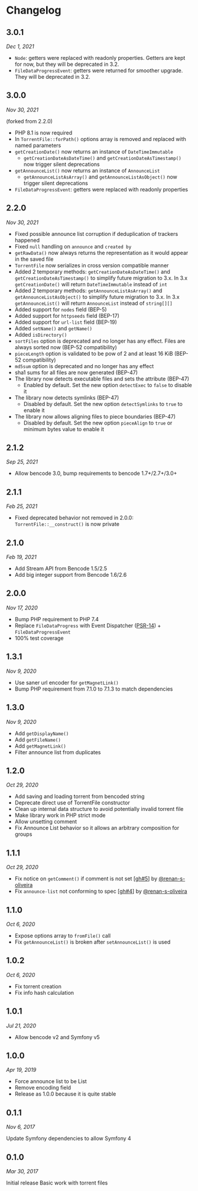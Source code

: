 # Changelog

[//]: <> (Contributor list:)
[@renan-s-oliveira]: https://github.com/renan-s-oliveira

## 3.0.1

*Dec 1, 2021*

* `Node`: getters were replaced with readonly properties.
  Getters are kept for now, but they will be deprecated in 3.2.
* `FileDataProgressEvent`: getters were returned for smoother upgrade.
  They will be deprecated in 3.2.

## 3.0.0

*Nov 30, 2021*

(forked from 2.2.0)

* PHP 8.1 is now required
* In `TorrentFile::forPath()` options array is removed and replaced with named parameters
* `getCreationDate()` now returns an instance of `DateTimeImmutable`
  * `getCreationDateAsDateTime()` and `getCreationDateAsTimestamp()` now trigger silent deprecations
* `getAnnounceList()` now returns an instance of `AnnounceList`
  * `getAnnounceListAsArray()` and `getAnnounceListAsObject()` now trigger silent deprecations
* `FileDataProgressEvent`: getters were replaced with readonly properties

## 2.2.0

*Nov 30, 2021*

* Fixed possible announce list corruption if deduplication of trackers happened
* Fixed `null` handling on `announce` and `created by` 
* `getRawData()` now always returns the representation as it would appear in the saved file
* `TorrentFile` now serializes in cross version compatible manner
* Added 2 temporary methods: `getCreationDateAsDateTime()` and `getCreationDateAsTimestamp()`
  to simplify future migration to 3.x.
  In 3.x `getCreationDate()` will return `DateTimeImmutable` instead of `int`
* Added 2 temporary methods: `getAnnounceListAsArray()` and `getAnnounceListAsObject()`
  to simplify future migration to 3.x.
  In 3.x `getAnnounceList()` will return `AnnounceList` instead of `string[][]`
* Added support for `nodes` field (BEP-5)
* Added support for `httpseeds` field (BEP-17)
* Added support for `url-list` field (BEP-19)
* Added `setName()` and `getName()`
* Added `isDirectory()`
* `sortFiles` option is deprecated and no longer has any effect. Files are always sorted now (BEP-52 compatibility)
* `pieceLength` option is validated to be pow of 2 and at least 16 KiB (BEP-52 compatibility)
* `md5sum` option is deprecated and no longer has any effect
* sha1 sums for all files are now generated (BEP-47)
* The library now detects executable files and sets the attribute (BEP-47)
  * Enabled by default. Set the new option `detectExec` to `false` to disable it
* The library now detects symlinks (BEP-47)
  * Disabled by default. Set the new option `detectSymlinks` to `true` to enable it
* The library now allows aligning files to piece boundaries (BEP-47)
  * Disabled by default. Set the new option `pieceAlign` to `true` or minimum bytes value to enable it

## 2.1.2

*Sep 25, 2021*

* Allow bencode 3.0, bump requirements to bencode 1.7+/2.7+/3.0+

## 2.1.1

*Feb 25, 2021*

* Fixed deprecated behavior not removed in 2.0.0:
  `TorrentFile::__construct()` is now private

## 2.1.0

*Feb 19, 2021*

* Add Stream API from Bencode 1.5/2.5
* Add big integer support from Bencode 1.6/2.6

## 2.0.0

*Nov 17, 2020*

* Bump PHP requirement to PHP 7.4
* Replace `FileDataProgress` with Event Dispatcher ([PSR-14]) + `FileDataProgressEvent`
* 100% test coverage
 
[PSR-14]: https://www.php-fig.org/psr/psr-14/

## 1.3.1

*Nov 9, 2020*

* Use saner url encoder for `getMagnetLink()`
* Bump PHP requirement from 7.1.0 to 7.1.3 to match dependencies

## 1.3.0

*Nov 9, 2020*

* Add `getDisplayName()`
* Add `getFileName()`
* Add `getMagnetLink()`
* Filter announce list from duplicates

## 1.2.0

*Oct 29, 2020*

* Add saving and loading torrent from bencoded string
* Deprecate direct use of TorrentFile constructor
* Clean up internal data structure to avoid potentially invalid torrent file
* Make library work in PHP strict mode
* Allow unsetting comment
* Fix Announce List behavior so it allows an arbitrary composition for groups

## 1.1.1

*Oct 29, 2020*

* Fix notice on `getComment()` if comment is not set [[gh#5]] by [@renan-s-oliveira]
* Fix `announce-list` not conforming to spec [[gh#4]] by [@renan-s-oliveira]

[gh#4]: https://github.com/arokettu/torrent-file/pull/4/
[gh#5]: https://github.com/arokettu/torrent-file/pull/5/

## 1.1.0

*Oct 6, 2020*

* Expose options array to `fromFile()` call
* Fix `getAnnounceList()` is broken after `setAnnounceList()` is used

## 1.0.2

*Oct 6, 2020*

* Fix torrent creation
* Fix info hash calculation

## 1.0.1

*Jul 21, 2020*

* Allow bencode v2 and Symfony v5

## 1.0.0

*Apr 19, 2019*

* Force announce list to be List
* Remove encoding field
* Release as 1.0.0 because it is quite stable

## 0.1.1

*Nov 6, 2017*

Update Symfony dependencies to allow Symfony 4

## 0.1.0

*Mar 30, 2017*

Initial release
Basic work with torrent files

